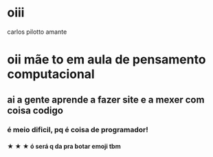 # oiii
carlos pilotto amante

<html>
<h1> oii mãe to em aula de pensamento computacional </h1>
<h2> ai a gente aprende a fazer site e a mexer com coisa codigo </h2>
<h3> é meio dificil, pq é coisa de programador! </h3>
  <h4>  ★ ★ ★ ó será q da pra botar emoji tbm </h4>
